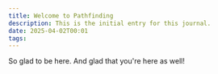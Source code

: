 ```yaml
---
title: Welcome to Pathfinding
description: This is the initial entry for this journal.
date: 2025-04-02T00:01
tags:
---
```

So glad to be here. And glad that you're here as well!